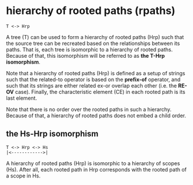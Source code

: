 
# hierarchy of rooted paths (rpaths)

```
T <-> Hrp
```

A tree (T) can be used to form a hierarchy of rooted paths (Hrp) such that the
source tree can be recreated based on the relationships between its paths. That
is, each tree is isomorphic to a hierarchy of rooted paths. Because of that,
this isomorphism will be referred to as **the T-Hrp isomorphism**.

Note that a hierarchy of rooted paths (Hrp) is defined as a setup of strings
such that the related-to operator is based on the **prefix-of** operator, and
such that its strings are either related ex-or overlap each other (i.e. the
**RE-OV** case). Finally, the characteristic element (CE) in each rooted path
is its last element.

Note that there is no order over the rooted paths in such a hierarchy. Because
of that, a hierarchy of rooted paths does not embed a child order.

## the Hs-Hrp isomorphism

```
T <-> Hrp <-> Hs
|<------------>|
```

A hierarchy of rooted paths (Hrp) is isomorphic to a hierarchy of scopes (Hs).
After all, each rooted path in Hrp corresponds with the rooted path of a scope
in Hs.
